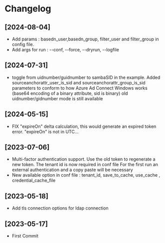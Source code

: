 # Changelog

## [2024-08-04]
- Add params : basedn_user,basedn_group, filter_user and filter_group in config file.
- Add args for run : --conf, --force, --dryrun, --logfile

## [2024-07-31]
- toggle from uidnumber/guidnumber to sambaSID in the example. 
  Added sourceanchorattr_user_is_sid and sourceanchorattr_group_is_sid parameters to conform to how Azure Ad Connect Windows works (base64 encoding of a binary attribute, sid is binary)
  old uidnumber/gidnumber mode is still available

## [2024-05-15]
- FIX "expireOn" delta calculation, this would generate an expired token error. "expireOn" is not in UTC...

## [2023-07-06]
- Multi-factor authentication support. 
  Use the old token to regenerate a new token. The tenant id is now required in conf file
  For the first run an external authentication and a copy paste will be necessary
- New available option in conf file : tenant_id, save_to_cache, use_cache , credential_cache_file

## [2023-05-18]
- Add tls connection options for ldap connection

## [2023-05-17]
- First Commit


